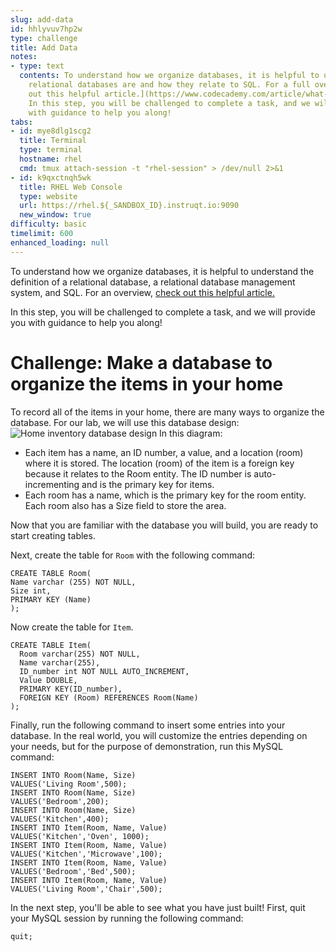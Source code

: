 ```yaml
---
slug: add-data
id: hhlyvuv7hp2w
type: challenge
title: Add Data
notes:
- type: text
  contents: To understand how we organize databases, it is helpful to understand what
    relational databases are and how they relate to SQL. For a full overview, [check
    out this helpful article.](https://www.codecademy.com/article/what-is-rdbms-sql)
    In this step, you will be challenged to complete a task, and we will provide you
    with guidance to help you along!
tabs:
- id: mye8dlg1scg2
  title: Terminal
  type: terminal
  hostname: rhel
  cmd: tmux attach-session -t "rhel-session" > /dev/null 2>&1
- id: k9qxctnqh5wk
  title: RHEL Web Console
  type: website
  url: https://rhel.${_SANDBOX_ID}.instruqt.io:9090
  new_window: true
difficulty: basic
timelimit: 600
enhanced_loading: null
---
```

To understand how we organize databases, it is helpful to understand the definition of a relational database, a relational database management system, and SQL. For an overview, [check out this helpful article.](https://www.codecademy.com/article/what-is-rdbms-sql)

In this step, you will be challenged to complete a task, and we will provide you with guidance to help you along!

# Challenge: Make a database to organize the items in your home

To record all of the items in your home, there are many ways to organize the database. For our lab, we will use this database design:
![Home inventory database design](../assets/Home_Database_Diagram.png)
In this diagram:
* Each item has a name, an ID number, a value, and a location (room) where it is stored. The location (room) of the item is a foreign key because it relates to the Room entity. The ID number is auto-incrementing and is the primary key for items.
* Each room has a name, which is the primary key for the room entity. Each room also has a Size field to store the area.

Now that you are familiar with the database you will build, you are ready to start creating tables.

Next, create the table for `Room` with the following command:
```sql,run
CREATE TABLE Room(
Name varchar (255) NOT NULL,
Size int,
PRIMARY KEY (Name)
);
```

Now create the table for `Item`.
```sql,run
CREATE TABLE Item(
  Room varchar(255) NOT NULL,
  Name varchar(255),
  ID_number int NOT NULL AUTO_INCREMENT,
  Value DOUBLE,
  PRIMARY KEY(ID_number),
  FOREIGN KEY (Room) REFERENCES Room(Name)
);
```

Finally, run the following command to insert some entries into your database. In the real world, you will customize the entries depending on your needs, but for the purpose of demonstration, run this MySQL command:
```sql,run
INSERT INTO Room(Name, Size)
VALUES('Living Room',500);
INSERT INTO Room(Name, Size)
VALUES('Bedroom',200);
INSERT INTO Room(Name, Size)
VALUES('Kitchen',400);
INSERT INTO Item(Room, Name, Value)
VALUES('Kitchen','Oven', 1000);
INSERT INTO Item(Room, Name, Value)
VALUES('Kitchen','Microwave',100);
INSERT INTO Item(Room, Name, Value)
VALUES('Bedroom','Bed',500);
INSERT INTO Item(Room, Name, Value)
VALUES('Living Room','Chair',500);
```

In the next step, you'll be able to see what you have just built! First, quit your MySQL session by running the following command:
```sql,run
quit;
```